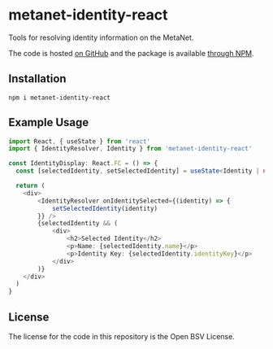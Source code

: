 # metanet-identity-react

Tools for resolving identity information on the MetaNet.

The code is hosted [on GitHub](https://github.com/p2ppsr/metanet-identity-react) and the package is available [through NPM](https://www.npmjs.com/package/metanet-identity-react).

## Installation

    npm i metanet-identity-react

## Example Usage

```ts
import React, { useState } from 'react'
import { IdentityResolver, Identity } from 'metanet-identity-react'

const IdentityDisplay: React.FC = () => {
  const [selectedIdentity, setSelectedIdentity] = useState<Identity | null>(null)

  return (
    <div>
        <IdentityResolver onIdentitySelected={(identity) => {
            setSelectedIdentity(identity)
        }} />
        {selectedIdentity && (
            <div>
                <h2>Selected Identity</h2>
                <p>Name: {selectedIdentity.name}</p>
                <p>Identity Key: {selectedIdentity.identityKey}</p>
            </div>
        )}
    </div>
  )
}
```

## License

The license for the code in this repository is the Open BSV License.
